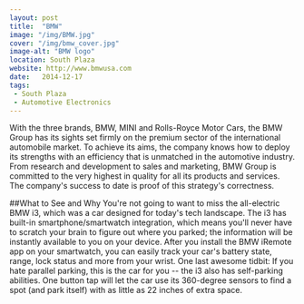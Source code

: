```yaml
---
layout: post
title:  "BMW"
image: "/img/BMW.jpg"
cover: "/img/bmw_cover.jpg"
image-alt: "BMW logo"
location: South Plaza
website: http://www.bmwusa.com
date:   2014-12-17
tags:
 - South Plaza
 - Automotive Electronics
---
```


With the three brands, BMW, MINI and Rolls-Royce Motor Cars, the BMW Group has its sights set firmly on the premium sector of the international automobile market. To achieve its aims, the company knows how to deploy its strengths with an efficiency that is unmatched in the automotive industry. From research and development to sales and marketing, BMW Group is committed to the very highest in quality for all its products and services. The company's success to date is proof of this strategy's correctness.

##What to See and Why
You're not going to want to miss the all-electric BMW i3, which was a car designed for today's tech landscape. The i3 has built-in smartphone/smartwatch integration, which means you'll never have to scratch your brain to figure out where you parked; the information will be instantly available to you on your device. After you install the BMW iRemote app on your smartwatch, you can easily track your car's battery state, range, lock status and more from your wrist. One last awesome tidbit: If you hate parallel parking, this is the car for you -- the i3 also has self-parking abilities. One button tap will let the car use its 360-degree sensors to find a spot (and park itself) with as little as 22 inches of extra space.